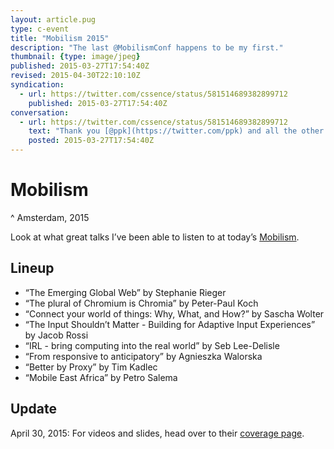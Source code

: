 ```yaml
---
layout: article.pug
type: c-event
title: "Mobilism 2015"
description: "The last @MobilismConf happens to be my first."
thumbnail: {type: image/jpeg}
published: 2015-03-27T17:54:40Z
revised: 2015-04-30T22:10:10Z
syndication:
  - url: https://twitter.com/cssence/status/581514689382899712
    published: 2015-03-27T17:54:40Z
conversation:
  - url: https://twitter.com/cssence/status/581514689382899712
    text: "Thank you [@ppk](https://twitter.com/ppk) and all the other speakers for a delightful - but sadly last - [@MobilismConf](https://twitter.com/mobilismconf)"
    posted: 2015-03-27T17:54:40Z
---
```


# Mobilism
^ Amsterdam, 2015

Look at what great talks I’ve been able to listen to at today’s [Mobilism](https://mobilism.nl/2015).

## Lineup

* “The Emerging Global Web” by Stephanie Rieger
* “The plural of Chromium is Chromia” by Peter-Paul Koch
* “Connect your world of things: Why, What, and How?” by Sascha Wolter
* “The Input Shouldn’t Matter - Building for Adaptive Input Experiences” by Jacob Rossi
* “IRL - bring computing into the real world” by Seb Lee-Delisle
* “From responsive to anticipatory” by Agnieszka Walorska
* “Better by Proxy” by Tim Kadlec
* “Mobile East Africa” by Petro Salema

## Update

<time id="update-1" class="update" datetime="2015-04-30">April 30, 2015:</time> For videos and slides, head over to their [coverage page](https://mobilism.nl/2015/coverage).
